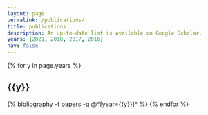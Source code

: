 ```yaml
---
layout: page
permalink: /publications/
title: publications
description: An up-to-date list is available on Google Scholar.
years: [2021, 2018, 2017, 2016]
nav: false
---
```


<div class="publications">

{% for y in page.years %}
  <h2 class="year">{{y}}</h2>
  {% bibliography -f papers -q @*[year={{y}}]* %}
{% endfor %}

</div>
